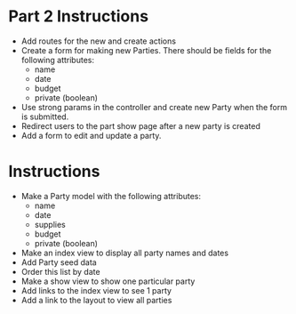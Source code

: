 # Part 2 Instructions

- Add routes for the new and create actions
- Create a form for making new Parties. There should be fields for the following attributes:
   - name
   - date
   - budget
   - private (boolean)
- Use strong params in the controller and create new Party when the form is submitted. 
- Redirect users to the part show page after a new party is created
- Add a form to edit and update a party. 

# Instructions

- Make a Party model with the following attributes:
   - name
   - date
   - supplies
   - budget
   - private (boolean)
- Make an index view to display all party names and dates
- Add Party seed data
- Order this list by date
- Make a show view to show one particular party
- Add links to the index view to see 1 party
- Add a link to the layout to view all parties
